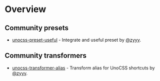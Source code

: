 # Overview

## Community presets

- [unocss-preset-useful](https://github.com/unpreset/unocss-preset-useful) - Integrate and useful preset by [@zyyv](https://github.com/zyyv).



## Community transformers

- [unocss-transformer-alias](https://github.com/unpreset/unocss-transformer-alias) - Transform alias for UnoCSS shortcuts by [@zyyv](https://github.com/zyyv).
